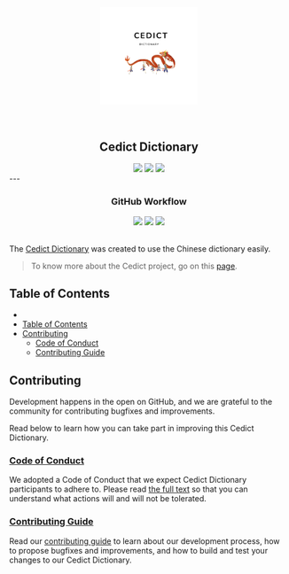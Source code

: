 <p align="center"><img src="https://raw.githubusercontent.com/Tykok/cedict-chinese-transformation/develop/static/cedict.png" width="35%" heigth="20%"/></p>

<!-- A spacer -->
<p>&nbsp;</p>

<!-- Add your image here -->

<h2 align="center">Cedict Dictionary</h2>

<div align="center">

<img src="https://img.shields.io/github/license/tykok/cedict-chinese-transformation?style=plastic" />
<img src="https://img.shields.io/github/package-json/v/tykok/cedict-chinese-transformation/main?style=plastic" />
<img src="https://img.shields.io/github/languages/top/tykok/cedict-chinese-transformation?style=plastic" />
</div>
---
<div align="center">
<h3 >GitHub Workflow</h3>
<img src="https://img.shields.io/github/actions/workflow/status/tykok/cedict-chinese-transformation/on-push-main.yml?label=Publish%20release&style=plastic" />
<img src="https://img.shields.io/github/actions/workflow/status/tykok/cedict-chinese-transformation/cron.yml?label=Get%20new%20cedict&style=plastic" />
<img src="https://img.shields.io/github/actions/workflow/status/tykok/cedict-chinese-transformation/run-check.yml?label=Check&style=plastic" />
</div>
<br/>

The [Cedict Dictionary][projectLink] was created to use the Chinese dictionary easily. 

> To know more about the Cedict project, go on this [page](https://www.mdbg.net/chinese/dictionary?page=cedict).

## Table of Contents

- [](#)
- [Table of Contents](#table-of-contents)
- [Contributing](#contributing)
  - [Code of Conduct](#code-of-conduct)
  - [Contributing Guide](#contributing-guide)


## Contributing

Development happens in the open on GitHub, and we are grateful to the community for contributing bugfixes and improvements. 

Read below to learn how you can take part in improving this Cedict Dictionary.

### [Code of Conduct][codeOfCondutLink]

We adopted a Code of Conduct that we expect Cedict Dictionary participants to adhere to. Please read [the full text][codeOfCondutLink] so that you can understand what actions will and will not be tolerated.

### [Contributing Guide][contributingLink]

Read our [contributing guide][contributingLink] to learn about our development process, how to propose bugfixes and improvements, and how to build and test your changes to our Cedict Dictionary.

[projectLink]: https://github.com/Tykok/cedict-chinese-transformation
[licenseLink]: https://github.com/Tykok/cedict-chinese-transformation/LICENSE.md
[contributingLink]: https://github.com/Tykok/cedict-chinese-transformation/CONTRIBUTING.md
[codeOfCondutLink]: https://github.com/Tykok/cedict-chinese-transformation/CODE_OF_CONDUCT.md